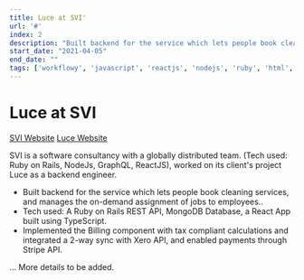 ```yaml
---
title: Luce at SVI'
url: '#'
index: 2
description: "Built backend for the service which lets people book cleaning services, and manages the on-demand assignment of jobs to employees.."
start_date: "2021-04-05"
end_date: ""
tags: ['workflowy', 'javascript', 'reactjs', 'nodejs', 'ruby', 'html', 'css']
---
```


# Luce at SVI

<a href="http://svi.io" class="project_linkouts" target='_blank'>SVI Website</a>
<a href="https://sg.lucemg.com" class="project_linkouts" target='_blank'>Luce Website</a>

SVI is a software consultancy with a globally distributed team. (Tech used: Ruby on Rails, NodeJs, GraphQL, ReactJS), worked on its client's project Luce as a backend engineer.

- Built backend for the service which lets people book cleaning services, and manages the on-demand assignment of jobs to employees..
- Tech used: A Ruby on Rails REST API, MongoDB Database, a React App built using TypeScript.
- Implemented the Billing component with tax compliant calculations and integrated a 2-way sync with Xero API, and enabled payments through Stripe API.

... More details to be added.
